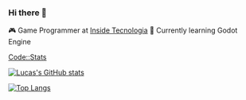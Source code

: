 ### Hi there 👋

🎮 Game Programmer at [Inside Tecnologia](https://insidetecnologia.com/)
👾 Currently learning Godot Engine

[Code::Stats](https://codestats.net/users/lukeibol)

[![Lucas's GitHub stats](https://github-readme-stats.vercel.app/api?username=lucasfaesa)](https://github.com/anuraghazra/github-readme-stats)

[![Top Langs](https://github-readme-stats.vercel.app/api/top-langs/?username=lucasfaesa)](https://github.com/anuraghazra/github-readme-stats)
<!--
**lucasfaesa/lucasfaesa** is a ✨ _special_ ✨ repository because its `README.md` (this file) appears on your GitHub profile.

Here are some ideas to get you started:

- 🔭 I’m currently working on ...
- 🌱 I’m currently learning ...
- 👯 I’m looking to collaborate on ...
- 🤔 I’m looking for help with ...
- 💬 Ask me about ...
- 📫 How to reach me: ...
- 😄 Pronouns: ...
- ⚡ Fun fact: ...
-->
